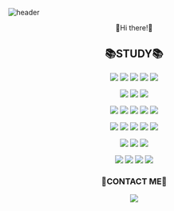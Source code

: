 ![header](https://capsule-render.vercel.app/api?type=wave&color=8669AE&height=300&section=header&text=Chaeyeon%20Kim&fontSize=75&fontColor=ffffff&animation=fadeIn)

<p align=center>💜Hi there!💜</p>

<h2 align=center>📚STUDY📚</h2>
<p align=center>
  <img src="https://img.shields.io/badge/Python-3776AB?logo=Python&logoColor=white"/>
  <img src="https://img.shields.io/badge/C-A8B9CC?logo=C&logoColor=white"/>
  <img src="https://img.shields.io/badge/Java-007396?logo=java&logoColor=white"/>
  <img src="https://img.shields.io/badge/MSSQL-CC2927?logo=Microsoft-SQL-Server&logoColor=white"/>
  <img src="https://img.shields.io/badge/MySQL-4479A1?logo=MySQL&logoColor=white"/>
</p>
<p align=center>
  <img src="https://img.shields.io/badge/JavaScript-F7DF1E?logo=JavaScript&logoColor=black"/>
  <img src="https://img.shields.io/badge/React-61DAFB?logo=React&logoColor=black"/>
  <img src="https://img.shields.io/badge/Django-092E20?logo=Django&logoColor=white"/>
</p>
<p align=center>
  <img src="https://img.shields.io/badge/AWS-232F3E?logo=Amazon-aws&logoColor=white"/>
  <img src="https://img.shields.io/badge/GCP-4285F4?logo=googlecloud&logoColor=white"/>
  <img src="https://img.shields.io/badge/Azure-0078D4?logo=microsoftazure&logoColor=white"/>
  <img src="https://img.shields.io/badge/Terraform-844FBA?logo=terraform&logoColor=white"/>
  <img src="https://img.shields.io/badge/Ansible-EE0000?logo=ansible&logoColor=white"/>
</p>
<p align=center>
  <img src="https://img.shields.io/badge/Docker-2496ED?logo=docker&logoColor=white"/>
  <img src="https://img.shields.io/badge/kubernetes-326CE5?logo=kubernetes&logoColor=white"/>
  <img src="https://img.shields.io/badge/Helm-0F1689?logo=helm&logoColor=white"/>
  <img src="https://img.shields.io/badge/Jenkins-D24939?logo=jenkins&logoColor=white"/>
  <img src="https://img.shields.io/badge/Argo-EF7B4D?logo=Argo&logoColor=white"/>
</p>
<p align=center>
  <img src="https://img.shields.io/badge/Elasticstack-005571?logo=elasticstack&logoColor=white"/>
  <img src="https://img.shields.io/badge/Kafka-231F20?logo=apachekafka&logoColor=white"/>
  <img src="https://img.shields.io/badge/Prometheus-E6522C?logo=prometheus&logoColor=white"/>
</p>
<p align=center>
  <img src="https://img.shields.io/badge/Apache-D22128?logo=apache&logoColor=white"/>
  <img src="https://img.shields.io/badge/Nginx-009639?logo=nginx&logoColor=white"/>
  <img src="https://img.shields.io/badge/Tomcat-F8DC75?logo=apachetomcat&logoColor=black"/>
  <img src="https://img.shields.io/badge/Gunicorn-499848?logo=gunicorn&logoColor=white"/>
</p>

<h3 align=center>👀CONTACT ME👀</h3>
<p align=center>
  <a href="https://www.linkedin.com/in/chaeyeon-kim-752a74207/"><img src="https://img.shields.io/badge/LinkedIn-0A66C2?logo=LinkedIn&logoColor=white"/></a>
</p>
